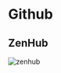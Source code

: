 Github
======

ZenHub
------

![zenhub](https://cloud.githubusercontent.com/assets/8771909/18690975/01d38d40-7f46-11e6-9e9f-23f408c047d3.png)
